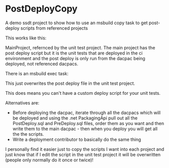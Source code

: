 # PostDeployCopy
A demo ssdt project to show how to use an msbuild copy task to get post-deploy scripts from referenced projects

This works like this:

MainProject, refernced by the unit test project. The main project has the post deploy script but it is the unit tests that are deployed in the ci environment and the post deploy is only run from the dacpac being deployed, not referenced dacpacs.

There is an msbuild exec task:

  <Target Name="BeforeBuild">
    <Message Text="Copying Post Deploy Script" Importance="high"/>
    <Copy SourceFiles="$(SolutionDir)\DeployScripts\Deploy\PostDeploy.sql" DestinationFiles="$(SolutionDir)\DeployScripts.UnitTests\Deploy\PostDeploy.sql" OverwriteReadOnlyFiles="true"/>
  </Target>

This just overwrites the post deploy file in the unit test project.

This does means you can't have a custom deploy script for your unit tests.

Alternatives are:

 - Before deploying the dacpac, iterate through all the dacpacs which will be deployed and using the .net PackagingApi pull out all the PostDeploy.sql and PreDeploy.sql files, order them as you want and then write them to the main dacpac - then when you deploy you will get all the the scripts.
 - Write a deployment contributor to basically do the same thing


I personally find it easier just to copy the scripts I want into each project and just know that if I edit the script in the unit test project it will be overwritten (people only normally do it once or twice)!



